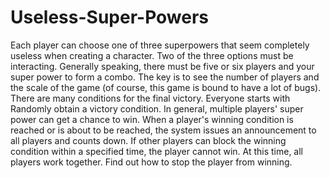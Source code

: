 # Useless-Super-Powers
Each player can choose one of three superpowers that seem completely useless when creating a character. Two of the three options must be interacting. Generally speaking, there must be five or six players and your super power to form a combo. The key is to see the number of players and the scale of the game (of course, this game is bound to have a lot of bugs). There are many conditions for the final victory. Everyone starts with Randomly obtain a victory condition. In general, multiple players' super power can get a chance to win. When a player's winning condition is reached or is about to be reached, the system issues an announcement to all players and counts down. If other players can block the winning condition within a specified time, the player cannot win. At this time, all players work together. Find out how to stop the player from winning.
